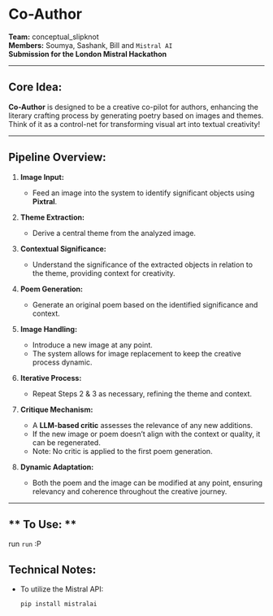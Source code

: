 # **Co-Author**  
**Team:** conceptual_slipknot  
**Members:** Soumya, Sashank, Bill and `Mistral AI`  
**Submission for the London Mistral Hackathon**

---

## **Core Idea:**
**Co-Author** is designed to be a creative co-pilot for authors, enhancing the literary crafting process by generating poetry based on images and themes. Think of it as a control-net for transforming visual art into textual creativity!

---

## **Pipeline Overview:**

1. **Image Input:**
   - Feed an image into the system to identify significant objects using **Pixtral**.

2. **Theme Extraction:**
   - Derive a central theme from the analyzed image.

3. **Contextual Significance:**
   - Understand the significance of the extracted objects in relation to the theme, providing context for creativity.

4. **Poem Generation:**
   - Generate an original poem based on the identified significance and context.

5. **Image Handling:**
   - Introduce a new image at any point. 
   - The system allows for image replacement to keep the creative process dynamic.

6. **Iterative Process:**
   - Repeat Steps 2 & 3 as necessary, refining the theme and context.

7. **Critique Mechanism:**
   - A **LLM-based critic** assesses the relevance of any new additions. 
   - If the new image or poem doesn’t align with the context or quality, it can be regenerated.
   - Note: No critic is applied to the first poem generation.

8. **Dynamic Adaptation:**
   - Both the poem and the image can be modified at any point, ensuring relevancy and coherence throughout the creative journey.

---

## ** To Use: **
run `run` :P


## **Technical Notes:**
- To utilize the Mistral API: 
  ```bash
  pip install mistralai 
